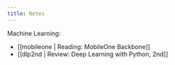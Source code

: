 ```yaml
---
title: Notes
---
```


Machine Learning:

- [[mobileone | Reading: MobileOne Backbone]]
- [[dlp2nd | Review: Deep Learning with Python, 2nd]]
